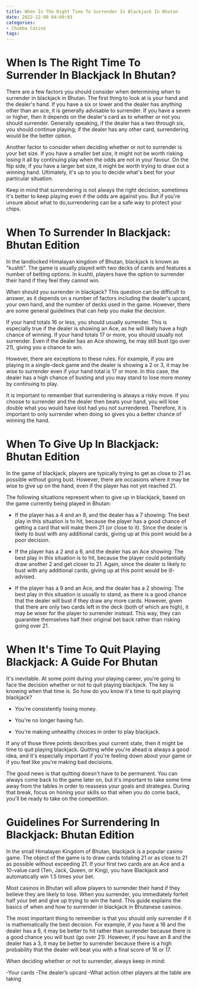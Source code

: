```yaml
---
title: When Is The Right Time To Surrender In Blackjack In Bhutan
date: 2022-12-08 04:09:03
categories:
- Chumba Casino
tags:
---
```



#  When Is The Right Time To Surrender In Blackjack In Bhutan?

There are a few factors you should consider when determining when to surrender in blackjack in Bhutan. The first thing to look at is your hand and the dealer's hand. If you have a six or lower and the dealer has anything other than an ace, it is generally advisable to surrender. If you have a seven or higher, then it depends on the dealer's card as to whether or not you should surrender. Generally speaking, if the dealer has a two through six, you should continue playing; if the dealer has any other card, surrendering would be the better option.

Another factor to consider when deciding whether or not to surrender is your bet size. If you have a smaller bet size, it might not be worth risking losing it all by continuing play when the odds are not in your favour. On the flip side, if you have a larger bet size, it might be worth trying to draw out a winning hand. Ultimately, it's up to you to decide what's best for your particular situation.

Keep in mind that surrendering is not always the right decision; sometimes it's better to keep playing even if the odds are against you. But if you're unsure about what to do,surrendering can be a safe way to protect your chips.

#  When To Surrender In Blackjack: Bhutan Edition

In the landlocked Himalayan kingdom of Bhutan, blackjack is known as "kushti". The game is usually played with two decks of cards and features a number of betting options. In kushti, players have the option to surrender their hand if they feel they cannot win.

When should you surrender in blackjack? This question can be difficult to answer, as it depends on a number of factors including the dealer's upcard, your own hand, and the number of decks used in the game. However, there are some general guidelines that can help you make the decision.

If your hand totals 16 or less, you should usually surrender. This is especially true if the dealer is showing an Ace, as he will likely have a high chance of winning. If your hand totals 17 or more, you should usually not surrender. Even if the dealer has an Ace showing, he may still bust (go over 21), giving you a chance to win.

However, there are exceptions to these rules. For example, if you are playing in a single-deck game and the dealer is showing a 2 or 3, it may be wise to surrender even if your hand total is 17 or more. In this case, the dealer has a high chance of busting and you may stand to lose more money by continuing to play.

It is important to remember that surrendering is always a risky move. If you choose to surrender and the dealer then beats your hand, you will lose double what you would have lost had you not surrendered. Therefore, it is important to only surrender when doing so gives you a better chance of winning the hand.

#  When To Give Up In Blackjack: Bhutan Edition

In the game of blackjack, players are typically trying to get as close to 21 as possible without going bust. However, there are occasions where it may be wise to give up on the hand, even if the player has not yet reached 21.

The following situations represent when to give up in blackjack, based on the game currently being played in Bhutan:

- If the player has a 4 and an 8, and the dealer has a 7 showing: The best play in this situation is to hit, because the player has a good chance of getting a card that will make them 21 (or close to it). Since the dealer is likely to bust with any additional cards, giving up at this point would be a poor decision.

- If the player has a 2 and a 6, and the dealer has an Ace showing: The best play in this situation is to hit, because the player could potentially draw another 2 and get closer to 21. Again, since the dealer is likely to bust with any additional cards, giving up at this point would be ill-advised.

- If the player has a 9 and an Ace, and the dealer has a 2 showing: The best play in this situation is usually to stand, as there is a good chance that the dealer will bust if they draw any more cards. However, given that there are only two cards left in the deck (both of which are high), it may be wiser for the player to surrender instead. This way, they can guarantee themselves half their original bet back rather than risking going over 21.

#  When It's Time To Quit Playing Blackjack: A Guide For Bhutan

It's inevitable. At some point during your playing career, you're going to face the decision whether or not to quit playing blackjack. The key is knowing when that time is. So how do you know it's time to quit playing blackjack?

* You're consistently losing money.

* You're no longer having fun.

* You're making unhealthy choices in order to play blackjack.

If any of those three points describes your current state, then it might be time to quit playing blackjack. Quitting while you're ahead is always a good idea, and it's especially important if you're feeling down about your game or if you feel like you're making bad decisions.

The good news is that quitting doesn't have to be permanent. You can always come back to the game later on, but it's important to take some time away from the tables in order to reassess your goals and strategies. During that break, focus on honing your skills so that when you do come back, you'll be ready to take on the competition.

#  Guidelines For Surrendering In Blackjack: Bhutan Edition

In the small Himalayan Kingdom of Bhutan, blackjack is a popular casino game. The object of the game is to draw cards totaling 21 or as close to 21 as possible without exceeding 21. If your first two cards are an Ace and a 10-value card (Ten, Jack, Queen, or King), you have Blackjack and automatically win 1.5 times your bet.

Most casinos in Bhutan will allow players to surrender their hand if they believe they are likely to lose. When you surrender, you immediately forfeit half your bet and give up trying to win the hand. This guide explains the basics of when and how to surrender in blackjack in Bhutanese casinos.

The most important thing to remember is that you should only surrender if it is mathematically the best decision. For example, if you have a 16 and the dealer has a 6, it may be better to hit rather than surrender because there is a good chance you will bust (go over 21). However, if you have an 8 and the dealer has a 3, it may be better to surrender because there is a high probability that the dealer will beat you with a final score of 16 or 17.

When deciding whether or not to surrender, always keep in mind:

-Your cards
-The dealer’s upcard
-What action other players at the table are taking